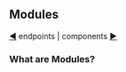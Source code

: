 ## Modules

[&#9664;](endpoints.md) endpoints | components [&#9654;](components.md)


### What are Modules?